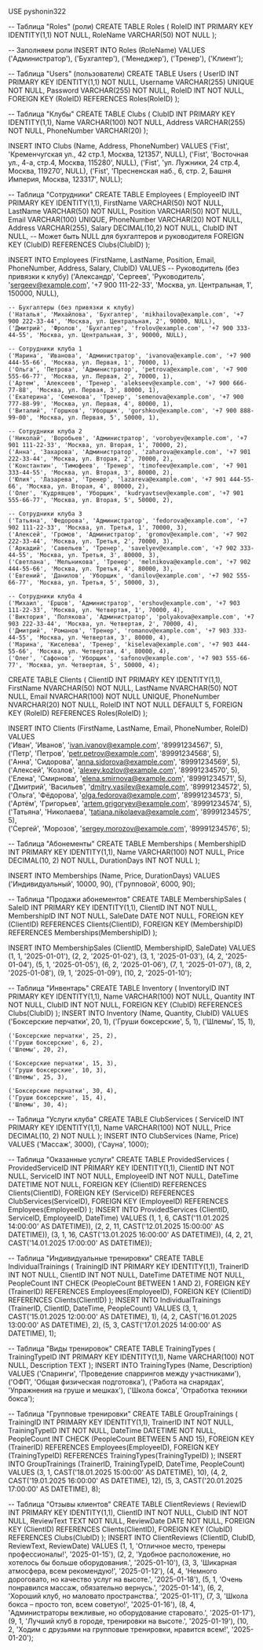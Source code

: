 USE pyshonin322

-- Таблица "Roles" (роли)
CREATE TABLE Roles (
    RoleID INT PRIMARY KEY IDENTITY(1,1) NOT NULL,
    RoleName VARCHAR(50) NOT NULL
);

-- Заполняем роли
INSERT INTO Roles (RoleName) VALUES
('Администратор'),
('Бухгалтер'),
('Менеджер'),
('Тренер'),
('Клиент');

-- Таблица "Users" (пользователи)
CREATE TABLE Users (
    UserID INT PRIMARY KEY IDENTITY(1,1) NOT NULL,
    Username VARCHAR(255) UNIQUE NOT NULL,
    Password VARCHAR(255) NOT NULL,
    RoleID INT NOT NULL, 
    FOREIGN KEY (RoleID) REFERENCES Roles(RoleID) 
);

-- Таблица "Клубы"
CREATE TABLE Clubs (
    ClubID INT PRIMARY KEY IDENTITY(1,1),
    Name VARCHAR(100) NOT NULL,
    Address VARCHAR(255) NOT NULL,
    PhoneNumber VARCHAR(20)
);

INSERT INTO Clubs (Name, Address, PhoneNumber)
VALUES 
('Fist', 'Кременчугская ул., 42 стр.1, Москва, 121357', NULL),
('Fist', 'Восточная ул., 4-а, стр.4, Москва, 115280', NULL),
('Fist', 'ул. Лужники, 24 стр.4, Москва, 119270', NULL),
('Fist', 'Пресненская наб., 6, стр. 2, Башня Империя, Москва, 123317', NULL);

-- Таблица "Сотрудники"
CREATE TABLE Employees (
    EmployeeID INT PRIMARY KEY IDENTITY(1,1),
    FirstName VARCHAR(50) NOT NULL,
    LastName VARCHAR(50) NOT NULL,
    Position VARCHAR(50) NOT NULL,
    Email VARCHAR(100) UNIQUE,
    PhoneNumber VARCHAR(20) NOT NULL,
    Address VARCHAR(255),
    Salary DECIMAL(10,2) NOT NULL,
    ClubID INT NULL, -- Может быть NULL для бухгалтеров и руководителя
    FOREIGN KEY (ClubID) REFERENCES Clubs(ClubID)
);

INSERT INTO Employees (FirstName, LastName, Position, Email, PhoneNumber, Address, Salary, ClubID)
VALUES
    -- Руководитель (без привязки к клубу)
    ('Александр', 'Сергеев', 'Руководитель', 'sergeev@example.com', '+7 900 111-22-33', 'Москва, ул. Центральная, 1', 150000, NULL),
    
    -- Бухгалтеры (без привязки к клубу)
    ('Наталья', 'Михайлова', 'Бухгалтер', 'mikhailova@example.com', '+7 900 222-33-44', 'Москва, ул. Центральная, 2', 90000, NULL),
    ('Дмитрий', 'Фролов', 'Бухгалтер', 'frolov@example.com', '+7 900 333-44-55', 'Москва, ул. Центральная, 3', 90000, NULL),

    -- Сотрудники клуба 1
    ('Марина', 'Иванова', 'Администратор', 'ivanova@example.com', '+7 900 444-55-66', 'Москва, ул. Первая, 1', 70000, 1),
    ('Ольга', 'Петрова', 'Администратор', 'petrova@example.com', '+7 900 555-66-77', 'Москва, ул. Первая, 2', 70000, 1),
    ('Артем', 'Алексеев', 'Тренер', 'alekseev@example.com', '+7 900 666-77-88', 'Москва, ул. Первая, 3', 80000, 1),
    ('Екатерина', 'Семенова', 'Тренер', 'semenova@example.com', '+7 900 777-88-99', 'Москва, ул. Первая, 4', 80000, 1),
    ('Виталий', 'Горшков', 'Уборщик', 'gorshkov@example.com', '+7 900 888-99-00', 'Москва, ул. Первая, 5', 50000, 1),

    -- Сотрудники клуба 2
    ('Николай', 'Воробьев', 'Администратор', 'vorobyev@example.com', '+7 901 111-22-33', 'Москва, ул. Вторая, 1', 70000, 2),
    ('Анна', 'Захарова', 'Администратор', 'zaharova@example.com', '+7 901 222-33-44', 'Москва, ул. Вторая, 2', 70000, 2),
    ('Константин', 'Тимофеев', 'Тренер', 'timofeev@example.com', '+7 901 333-44-55', 'Москва, ул. Вторая, 3', 80000, 2),
    ('Юлия', 'Лазарева', 'Тренер', 'lazareva@example.com', '+7 901 444-55-66', 'Москва, ул. Вторая, 4', 80000, 2),
    ('Олег', 'Кудрявцев', 'Уборщик', 'kudryavtsev@example.com', '+7 901 555-66-77', 'Москва, ул. Вторая, 5', 50000, 2),

    -- Сотрудники клуба 3
    ('Татьяна', 'Федорова', 'Администратор', 'fedorova@example.com', '+7 902 111-22-33', 'Москва, ул. Третья, 1', 70000, 3),
    ('Алексей', 'Громов', 'Администратор', 'gromov@example.com', '+7 902 222-33-44', 'Москва, ул. Третья, 2', 70000, 3),
    ('Аркадий', 'Савельев', 'Тренер', 'savelyev@example.com', '+7 902 333-44-55', 'Москва, ул. Третья, 3', 80000, 3),
    ('Светлана', 'Мельникова', 'Тренер', 'melnikova@example.com', '+7 902 444-55-66', 'Москва, ул. Третья, 4', 80000, 3),
    ('Евгений', 'Данилов', 'Уборщик', 'danilov@example.com', '+7 902 555-66-77', 'Москва, ул. Третья, 5', 50000, 3),

    -- Сотрудники клуба 4
    ('Михаил', 'Ершов', 'Администратор', 'ershov@example.com', '+7 903 111-22-33', 'Москва, ул. Четвертая, 1', 70000, 4),
    ('Виктория', 'Полякова', 'Администратор', 'polyakova@example.com', '+7 903 222-33-44', 'Москва, ул. Четвертая, 2', 70000, 4),
    ('Дмитрий', 'Романов', 'Тренер', 'romanov@example.com', '+7 903 333-44-55', 'Москва, ул. Четвертая, 3', 80000, 4),
    ('Марина', 'Киселева', 'Тренер', 'kiseleva@example.com', '+7 903 444-55-66', 'Москва, ул. Четвертая, 4', 80000, 4),
    ('Олег', 'Сафонов', 'Уборщик', 'safonov@example.com', '+7 903 555-66-77', 'Москва, ул. Четвертая, 5', 50000, 4);

CREATE TABLE Clients (
    ClientID INT PRIMARY KEY IDENTITY(1,1),
    FirstName NVARCHAR(50) NOT NULL,
    LastName NVARCHAR(50) NOT NULL,
    Email NVARCHAR(100) NOT NULL UNIQUE,
    PhoneNumber NVARCHAR(20) NOT NULL,
    RoleID INT NOT NULL DEFAULT 5,
    FOREIGN KEY (RoleID) REFERENCES Roles(RoleID)
);

INSERT INTO Clients (FirstName, LastName, Email, PhoneNumber, RoleID)  
VALUES  
    ('Иван', 'Иванов', 'ivan.ivanov@example.com', '89991234567', 5),  
    ('Петр', 'Петров', 'petr.petrov@example.com', '89991234568', 5),  
    ('Анна', 'Сидорова', 'anna.sidorova@example.com', '89991234569', 5),  
    ('Алексей', 'Козлов', 'alexey.kozlov@example.com', '89991234570', 5),  
    ('Елена', 'Смирнова', 'elena.smirnova@example.com', '89991234571', 5),  
    ('Дмитрий', 'Васильев', 'dmitry.vasilev@example.com', '89991234572', 5),  
    ('Ольга', 'Фёдорова', 'olga.fedorova@example.com', '89991234573', 5),  
    ('Артём', 'Григорьев', 'artem.grigoryev@example.com', '89991234574', 5),  
    ('Татьяна', 'Николаева', 'tatiana.nikolaeva@example.com', '89991234575', 5),  
    ('Сергей', 'Морозов', 'sergey.morozov@example.com', '89991234576', 5);

-- Таблица "Абонементы"
CREATE TABLE Memberships (
    MembershipID INT PRIMARY KEY IDENTITY(1,1),
    Name VARCHAR(100) NOT NULL,
    Price DECIMAL(10, 2) NOT NULL,
    DurationDays INT NOT NULL
);

INSERT INTO Memberships (Name, Price, DurationDays)
VALUES 
('Индивидуальный', 10000, 90),
('Групповой', 6000, 90);

-- Таблица "Продажи абонементов"
CREATE TABLE MembershipSales (
    SaleID INT PRIMARY KEY IDENTITY(1,1),
    ClientID INT NOT NULL,
    MembershipID INT NOT NULL,
    SaleDate DATE NOT NULL,
    FOREIGN KEY (ClientID) REFERENCES Clients(ClientID),
    FOREIGN KEY (MembershipID) REFERENCES Memberships(MembershipID)
);

INSERT INTO MembershipSales (ClientID, MembershipID, SaleDate)
VALUES 
(1, 1, '2025-01-01'),
(2, 2, '2025-01-02'),
(3, 1, '2025-01-03'),
(4, 2, '2025-01-04'),
(5, 1, '2025-01-05'),
(6, 2, '2025-01-06'),
(7, 1, '2025-01-07'),
(8, 2, '2025-01-08'),
(9, 1, '2025-01-09'),
(10, 2, '2025-01-10');

-- Таблица "Инвентарь"
CREATE TABLE Inventory (
    InventoryID INT PRIMARY KEY IDENTITY(1,1),
    Name VARCHAR(100) NOT NULL,
    Quantity INT NOT NULL,
    ClubID INT NOT NULL,
    FOREIGN KEY (ClubID) REFERENCES Clubs(ClubID)
);
INSERT INTO Inventory (Name, Quantity, ClubID)
VALUES
    ('Боксерские перчатки', 20, 1),
    ('Груши боксерские', 5, 1),
    ('Шлемы', 15, 1),

    ('Боксерские перчатки', 25, 2),
    ('Груши боксерские', 6, 2),
    ('Шлемы', 20, 2),

    ('Боксерские перчатки', 15, 3),
    ('Груши боксерские', 10, 3),
    ('Шлемы', 25, 3),

    ('Боксерские перчатки', 30, 4),
    ('Груши боксерские', 15, 4),
    ('Шлемы', 30, 4);

-- Таблица "Услуги клуба"
CREATE TABLE ClubServices (
    ServiceID INT PRIMARY KEY IDENTITY(1,1),
    Name VARCHAR(100) NOT NULL,
    Price DECIMAL(10, 2) NOT NULL
);
INSERT INTO ClubServices (Name, Price)
VALUES
    ('Массаж', 3000),
    ('Сауна', 1000);

-- Таблица "Оказанные услуги"
CREATE TABLE ProvidedServices (
    ProvidedServiceID INT PRIMARY KEY IDENTITY(1,1),
    ClientID INT NOT NULL,
    ServiceID INT NOT NULL,
    EmployeeID INT NOT NULL,
    DateTime DATETIME NOT NULL,
    FOREIGN KEY (ClientID) REFERENCES Clients(ClientID),
    FOREIGN KEY (ServiceID) REFERENCES ClubServices(ServiceID),
    FOREIGN KEY (EmployeeID) REFERENCES Employees(EmployeeID)
);
INSERT INTO ProvidedServices (ClientID, ServiceID, EmployeeID, DateTime)
VALUES
    (1, 1, 6, CAST('11.01.2025 14:00:00' AS DATETIME)),
    (2, 2, 11, CAST('12.01.2025 15:00:00' AS DATETIME)),
    (3, 1, 16, CAST('13.01.2025 16:00:00' AS DATETIME)),
    (4, 2, 21, CAST('14.01.2025 17:00:00' AS DATETIME));

-- Таблица "Индивидуальные тренировки"
CREATE TABLE IndividualTrainings (
    TrainingID INT PRIMARY KEY IDENTITY(1,1),
    TrainerID INT NOT NULL,
    ClientID INT NOT NULL,
    DateTime DATETIME NOT NULL,
    PeopleCount INT CHECK (PeopleCount BETWEEN 1 AND 2),
    FOREIGN KEY (TrainerID) REFERENCES Employees(EmployeeID),
    FOREIGN KEY (ClientID) REFERENCES Clients(ClientID)
);
INSERT INTO IndividualTrainings (TrainerID, ClientID, DateTime, PeopleCount)
VALUES
    (3, 1, CAST('15.01.2025 12:00:00' AS DATETIME), 1),
    (4, 2, CAST('16.01.2025 13:00:00' AS DATETIME), 2),
    (5, 3, CAST('17.01.2025 14:00:00' AS DATETIME), 1);

-- Таблица "Виды тренировок"
CREATE TABLE TrainingTypes (
    TrainingTypeID INT PRIMARY KEY IDENTITY(1,1),
    Name VARCHAR(100) NOT NULL,
    Description TEXT
);
INSERT INTO TrainingTypes (Name, Description)
VALUES
    ('Спаринги', 'Проведение спаррингов между участниками'),
    ('ОФП', 'Общая физическая подготовка'),
    ('Работа на снарядах', 'Упражнения на груше и мешках'),
    ('Школа бокса', 'Отработка техники бокса');

-- Таблица "Групповые тренировки"
CREATE TABLE GroupTrainings (
    TrainingID INT PRIMARY KEY IDENTITY(1,1),
    TrainerID INT NOT NULL,
    TrainingTypeID INT NOT NULL,
    DateTime DATETIME NOT NULL,
    PeopleCount INT CHECK (PeopleCount BETWEEN 5 AND 15),
    FOREIGN KEY (TrainerID) REFERENCES Employees(EmployeeID),
    FOREIGN KEY (TrainingTypeID) REFERENCES TrainingTypes(TrainingTypeID)
);
INSERT INTO GroupTrainings (TrainerID, TrainingTypeID, DateTime, PeopleCount)
VALUES
    (3, 1, CAST('18.01.2025 15:00:00' AS DATETIME), 10),
    (4, 2, CAST('19.01.2025 16:00:00' AS DATETIME), 12),
    (5, 3, CAST('20.01.2025 17:00:00' AS DATETIME), 8);

-- Таблица "Отзывы клиентов"
CREATE TABLE ClientReviews (
    ReviewID INT PRIMARY KEY IDENTITY(1,1),
    ClientID INT NOT NULL,
    ClubID INT NOT NULL,
    ReviewText TEXT NOT NULL,
    ReviewDate DATE NOT NULL,
    FOREIGN KEY (ClientID) REFERENCES Clients(ClientID),
    FOREIGN KEY (ClubID) REFERENCES Clubs(ClubID)
);
INSERT INTO ClientReviews (ClientID, ClubID, ReviewText, ReviewDate)
VALUES
(1, 1, 'Отличное место, тренеры профессионалы!', '2025-01-15'),
(2, 2, 'Удобное расположение, но хотелось бы больше оборудования.', '2025-01-10'),
(3, 3, 'Шикарная атмосфера, всем рекомендую!', '2025-01-12'),
(4, 4, 'Немного дороговато, но качество услуг на высоте.', '2025-01-18'),
(5, 1, 'Очень понравился массаж, обязательно вернусь.', '2025-01-14'),
(6, 2, 'Хороший клуб, но маловато пространства.', '2025-01-11'),
(7, 3, 'Школа бокса – просто топ, всем советую!', '2025-01-16'),
(8, 4, 'Администраторы вежливые, но оборудование старовато.', '2025-01-17'),
(9, 1, 'Лучший клуб в городе, тренировки на высоте.', '2025-01-19'),
(10, 2, 'Ходим с друзьями на групповые тренировки, нравится всем!', '2025-01-20');
